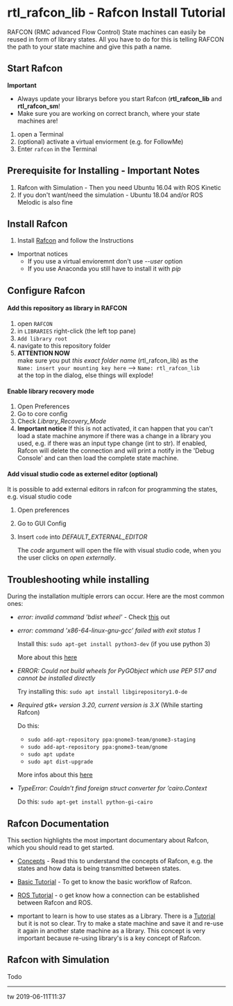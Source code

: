 # rtl_rafcon_lib - Rafcon Install Tutorial

RAFCON (RMC advanced Flow Control) State machines can easily be reused in form of library states. All you have to do for this is telling RAFCON the path to your state machine and give this path a name.

## Start Rafcon
**Important**
- Always update your librarys before you start Rafcon (**rtl_rafcon_lib** and **rtl_rafcon_sm**! 
- Make sure you are working on correct branch, where your state machines are!

1. open a Terminal
2. (optional) activate a virtual enviorment (e.g. for FollowMe)
3. Enter `rafcon` in the Terminal

## Prerequisite for Installing - Important Notes
1. Rafcon with Simulation - Then you need Ubuntu 16.04 with ROS Kinetic
1. If you don't want/need the simulation - Ubuntu 18.04 and/or ROS Melodic is also fine


## Install Rafcon
1. Install [Rafcon](https://github.com/DLR-RM/RAFCON/blob/master/README.rst#installation-preparations) and follow the Instructions 
* Importnat notices
    * If you use a virtual envioremnt don't use *--user* option
    * If you use Anaconda you still have to install it with *pip*

## Configure Rafcon
#### Add this repository as library in RAFCON
1. open `RAFCON`
1. in `LIBRARIES` right-click (the left top pane) 
1. `Add library root`
1. navigate to this repository folder
1. **ATTENTION NOW**  
make sure you put *this exact folder name* (rtl_rafcon_lib) as the  
`Name: insert your mounting key here` --> `Name: rtl_rafcon_lib`  
at the top in the dialog, else things will explode!

#### Enable library recovery mode
1. Open Preferences
1. Go to core config
1. Check *Library_Recovery_Mode*
1. **Important notice** If this is not activated, it can happen that you can't load a state machine anymore if there was a change in a library you used, e.g. if there was an input type change (int to str). If enabled, Rafcon will delete the connection and will print a notify in the 'Debug Console' and can then load the complete state machine.

#### Add visual studio code as externel editor (optional)
It is possible to add external editors in rafcon for programming the states, e.g. visual studio code
1. Open preferences
1. Go to GUI Config
1. Insert `code` into *DEFAULT_EXTERNAL_EDITOR*

   The *code* argument will open the file with visual studio code, when you the user clicks on *open externally*.

## Troubleshooting while installing
During the installation multiple errors can occur. Here are the most common ones:

* *error:  invalid command ’bdist wheel'* - Check [this](https://stackoverflow.com/questions/34819221/why-is-python-setup-py-saying-invalid-command-bdist-wheel-on-travis-ci) out

* *error:  command ’x86-64-linux-gnu-gcc’ failed with exit status 1* 
   
   Install this: `sudo apt-get install python3-dev` (if you use python 3)

   More about this [here](https://stackoverflow.com/questions/26053982/setup-script-exited-with-error-command-x86-64-linux-gnu-gcc-failed-with-exit)

* *ERROR: Could not build wheels for PyGObject which use PEP 517 and cannot be installed directly*

   Try installing this: `sudo apt install libgirepository1.0-de`

* *Required gtk+ version 3.20, current version is 3.X* (While starting Rafcon)

   Do this:
   - `sudo add-apt-repository ppa:gnome3-team/gnome3-staging`
   - `sudo add-apt-repository ppa:gnome3-team/gnome`
   - `sudo apt update`
   - `sudo apt dist-upgrade`

   More infos about this [here](https://askubuntu.com/questions/933010/how-to-upgrade-gtk-3-18-to-3-20-on-ubuntu-16-04)

* *TypeError:  Couldn’t find foreign struct converter for ’cairo.Context*

   Do this: `sudo apt-get install python-gi-cairo`



## Rafcon Documentation
This section highlights the most important documentary about Rafcon, which you should read to get started.

* [Concepts](https://rafcon.readthedocs.io/en/latest/concepts.html) - Read this to understand the concepts of Rafcon, e.g. the states and how data is being transmitted between states.

* [Basic Tutorial](https://rafcon.readthedocs.io/en/latest/tutorials.html#bottles-of-beer-or-how-to-create-a-simple-state-machine-containing-a-loop) - To get to know the basic workflow of Rafcon.

* [ROS Tutorial](https://rafcon.readthedocs.io/en/latest/tutorials.html#starting-the-basic-turtle-demo-state-machine-using-ros) - o get know how a connection can be established between Rafcon and ROS.

* mportant to learn is how to use states as a Library. There is a [Tutorial](https://rafcon.readthedocs.io/en/latest/tutorials.html#how-to-create-and-re-use-a-library-state-machine) but it is not so clear. Try to make a state machine and save it and re-use it again in another state machine as a library. This concept is very important because re-using library's is a key concept of Rafcon.


## Rafcon with Simulation
Todo

---

tw 2019-06-11T11:37
